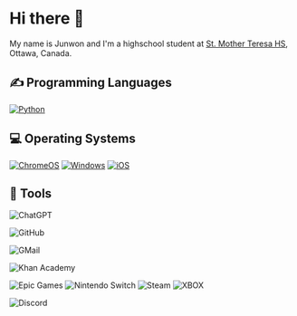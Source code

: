 <h1>Hi there 👋</h1>
<p>My name is Junwon and I'm a highschool student at <a href="https://shh.ocsb.ca/">St. Mother Teresa HS</a>, Ottawa, Canada.</p>

<h2>✍ Programming Languages</h2>
<p>
  <a href="https://github.com/search?q=user%3AJunw-on+language%3Apython"><img alt="Python" src="https://img.shields.io/badge/Python-14354C.svg?logo=python&logoColor=white"></a>

</p>

<h2>💻 Operating Systems</h2>
<p>
  <a href="https://www.google.com/intl/en_ca/chromebook/chrome-os/"><img src="https://img.shields.io/badge/chrome%20os-3d89fc?logo=google%20chrome&logoColor=white" alt="ChromeOS"></a>
  <a href="https://www.microsoft.com/en-ca/windows/"><img src="https://img.shields.io/badge/Windows-0078D6?logo=windows&logoColor=white" alt="Windows"></a>
  <a href="https://www.apple.com/ca/ios/"><img src="https://img.shields.io/badge/iOS-000000?logo=ios&logoColor=white" alt="iOS"></a>
</p>

## 🔧 Tools

  ![ChatGPT]((https://img.shields.io/badge/ChatGPT-74aa9c?style=for-the-badge&logo=openai&logoColor=white))
  
  ![GitHub](https://img.shields.io/badge/github-%23121011.svg?style=for-the-badge&logo=github&logoColor=white)
  
  ![GMail](https://img.shields.io/badge/Gmail-D14836?style=for-the-badge&logo=gmail&logoColor=white)

  ![Khan Academy](https://img.shields.io/badge/Khan%20Academy-14BF96?style=for-the-badge&logo=Khan%20Academy&logoColor=white)
  
  ![Epic Games](https://img.shields.io/badge/Epic%20Games-313131?style=for-the-badge&logo=Epic%20Games&logoColor=white)
  ![Nintendo Switch](https://img.shields.io/badge/Nintendo_Switch-E60012?style=for-the-badge&logo=nintendo-switch&logoColor=white)
  ![Steam](https://img.shields.io/badge/Steam-000000?style=for-the-badge&logo=steam&logoColor=white)
  ![XBOX](https://img.shields.io/badge/Xbox-107C10?style=for-the-badge&logo=xbox&logoColor=white)

  ![Discord](https://img.shields.io/badge/Discord-5865F2?style=for-the-badge&logo=discord&logoColor=white)
  
  
